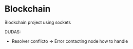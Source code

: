 # Blockchain
Blockchain project using sockets

DUDAS:
- Resolver conflicto -> Error contacting node how to handle
